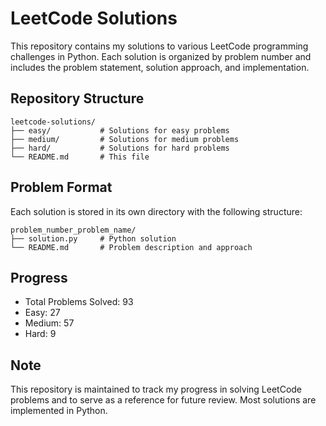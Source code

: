 # LeetCode Solutions

This repository contains my solutions to various LeetCode programming challenges in Python. Each solution is organized by problem number and includes the problem statement, solution approach, and implementation.

## Repository Structure

```
leetcode-solutions/
├── easy/           # Solutions for easy problems
├── medium/         # Solutions for medium problems
├── hard/           # Solutions for hard problems
└── README.md       # This file
```

## Problem Format

Each solution is stored in its own directory with the following structure:
```
problem_number_problem_name/
├── solution.py     # Python solution
└── README.md       # Problem description and approach
```

## Progress

- Total Problems Solved: 93
- Easy: 27
- Medium: 57
- Hard: 9

## Note

This repository is maintained to track my progress in solving LeetCode problems and to serve as a reference for future review. Most solutions are implemented in Python. 